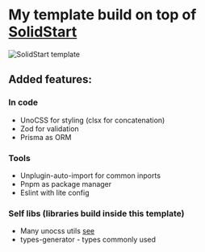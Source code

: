 # My template build on top of [SolidStart](https://github.com/solidjs/solid-start)
![SolidStart template](./public/favicon.svg)

## Added features:
### In code
- UnoCSS for styling (clsx for concatenation)
- Zod for validation
- Prisma as ORM
### Tools
- Unplugin-auto-import for common inports
- Pnpm as package manager
- Eslint with lite config
### Self libs (libraries build inside this template)
- Many unocss utils [see](./unocss.config.ts)
- types-generator - types commonly used
